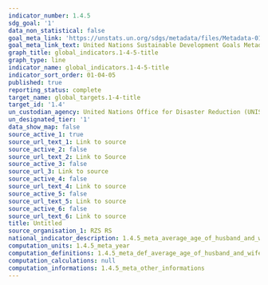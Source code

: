 ```yaml
---
indicator_number: 1.4.5
sdg_goal: '1'
data_non_statistical: false
goal_meta_link: 'https://unstats.un.org/sdgs/metadata/files/Metadata-01-05-01.pdf '
goal_meta_link_text: United Nations Sustainable Development Goals Metadata (PDF 224 KB)
graph_title: global_indicators.1-4-5-title
graph_type: line
indicator_name: global_indicators.1-4-5-title
indicator_sort_order: 01-04-05
published: true
reporting_status: complete
target_name: global_targets.1-4-title
target_id: '1.4'
un_custodian_agency: United Nations Office for Disaster Reduction (UNISDR)
un_designated_tier: '1'
data_show_map: false
source_active_1: true
source_url_text_1: Link to source
source_active_2: false
source_url_text_2: Link to Source
source_active_3: false
source_url_3: Link to source
source_active_4: false
source_url_text_4: Link to source
source_active_5: false
source_url_text_5: Link to source
source_active_6: false
source_url_text_6: Link to source
title: Untitled
source_organisation_1: RZS RS
national_indicator_description: 1.4.5_meta_average_age_of_husband_and_wife_at_divorce
computation_units: 1.4.5_meta_year
computation_definitions: 1.4.5_meta_def_average_age_of_husband_and_wife_at_divorce
computation_calculations: null
computation_informations: 1.4.5_meta_other_informations
---
```

